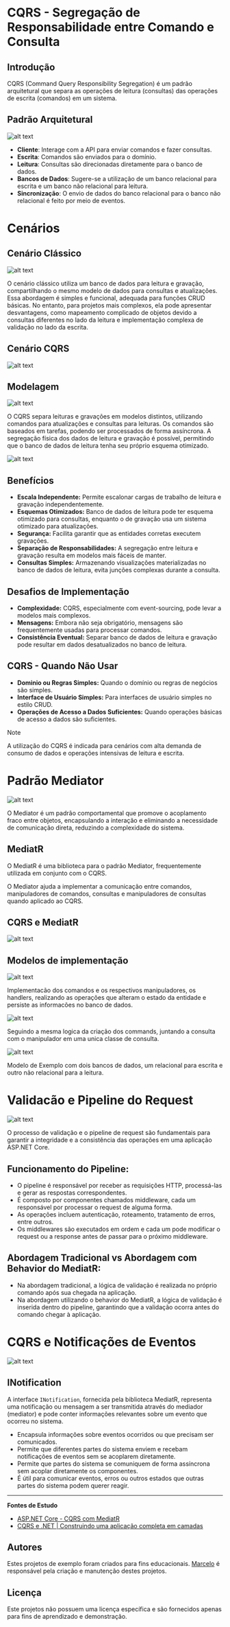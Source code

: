 # CQRS - Segregação de Responsabilidade entre Comando e Consulta

## Introdução
CQRS (Command Query Responsibility Segregation) é um padrão arquitetural que separa as operações de leitura (consultas) das operações de escrita (comandos) em um sistema.

## Padrão Arquitetural
![alt text](<Files/Modelagem da Arquitetura CQRS.png>)

- **Cliente**: Interage com a API para enviar comandos e fazer consultas.
- **Escrita**: Comandos são enviados para o domínio.
- **Leitura**: Consultas são direcionadas diretamente para o banco de dados.
- **Bancos de Dados**: Sugere-se a utilização de um banco relacional para escrita e um banco não relacional para leitura.
- **Sincronização**: O envio de dados do banco relacional para o banco não relacional é feito por meio de eventos.


# Cenários

## Cenário Clássico

![alt text](<Files/CQRS - Cenário classico.png>)

O cenário clássico utiliza um banco de dados para leitura e gravação, compartilhando o mesmo modelo de dados para consultas e atualizações. Essa abordagem é simples e funcional, adequada para funções CRUD básicas. No entanto, para projetos mais complexos, ela pode apresentar desvantagens, como mapeamento complicado de objetos devido a consultas diferentes no lado da leitura e implementação complexa de validação no lado da escrita.

## Cenário CQRS 

![alt text](<Files/Cenario CQRS.png>)

## Modelagem

![alt text](Files/Modelagem.1.png)

O CQRS separa leituras e gravações em modelos distintos, utilizando comandos para atualizações e consultas para leituras. Os comandos são baseados em tarefas, podendo ser processados de forma assíncrona. A segregação física dos dados de leitura e gravação é possível, permitindo que o banco de dados de leitura tenha seu próprio esquema otimizado.

![alt text](Files/Modelagem.2.png)

## Benefícios

- **Escala Independente:** Permite escalonar cargas de trabalho de leitura e gravação independentemente.
- **Esquemas Otimizados:** Banco de dados de leitura pode ter esquema otimizado para consultas, enquanto o de gravação usa um sistema otimizado para atualizações.
- **Segurança:** Facilita garantir que as entidades corretas executem gravações.
- **Separação de Responsabilidades:** A segregação entre leitura e gravação resulta em modelos mais fáceis de manter.
- **Consultas Simples:** Armazenando visualizações materializadas no banco de dados de leitura, evita junções complexas durante a consulta.

## Desafios de Implementação

- **Complexidade:** CQRS, especialmente com event-sourcing, pode levar a modelos mais complexos.
- **Mensagens:** Embora não seja obrigatório, mensagens são frequentemente usadas para processar comandos.
- **Consistência Eventual:** Separar banco de dados de leitura e gravação pode resultar em dados desatualizados no banco de leitura.

## CQRS - Quando Não Usar

- **Dominio ou Regras Simples:** Quando o domínio ou regras de negócios são simples.
- **Interface de Usuário Simples:** Para interfaces de usuário simples no estilo CRUD.
- **Operações de Acesso a Dados Suficientes:** Quando operações básicas de acesso a dados são suficientes.

> [!NOTE]
> A utilização do CQRS é indicada para cenários com alta demanda de consumo de dados e operações intensivas de leitura e escrita.


# Padrão Mediator

![alt text](<Files/Modelo Mediator.png>)

O Mediator é um padrão comportamental que promove o acoplamento fraco entre objetos, encapsulando a interação e eliminando a necessidade de comunicação direta, reduzindo a complexidade do sistema.

## MediatR

O MediatR é uma biblioteca para o padrão Mediator, frequentemente utilizada em conjunto com o CQRS.

O Mediator ajuda a implementar a comunicação entre comandos, manipuladores de comandos, consultas e manipuladores de consultas quando aplicado ao CQRS.

## CQRS e MediatR

![alt text](<Files/CQRS e MediatR.png>)

## Modelos de implementação

![alt text](<Files/Modelo de Implementação - Commands.png>)

Implementacão dos comandos e os respectivos manipuladores, os handlers, realizando as operações que alteram o estado da entidade e persiste as informacões no banco de dados.

![alt text](<Files/Modelo de Implementação - Query.png>)

Seguindo a mesma logica da criação dos commands, juntando a consulta com o manipulador em uma unica classe de consulta.

![alt text](<Files/Modelo de Implementação - Command & Query.png>)

Modelo de Exemplo com dois bancos de dados, um relacional para escrita e outro não relacional para a leitura.

# Validacão e Pipeline do Request

![alt text](<Files/Modelo de pipeline com validação.png>)

O processo de validação e o pipeline de request são fundamentais para garantir a integridade e a consistência das operações em uma aplicação ASP.NET Core.

## Funcionamento do Pipeline:

- O pipeline é responsável por receber as requisições HTTP, processá-las e gerar as respostas correspondentes.
- É composto por componentes chamados middleware, cada um responsável por processar o request de alguma forma.
- As operações incluem autenticação, roteamento, tratamento de erros, entre outros.
- Os middlewares são executados em ordem e cada um pode modificar o request ou a response antes de passar para o próximo middleware.

## Abordagem Tradicional vs Abordagem com Behavior do MediatR:

- Na abordagem tradicional, a lógica de validação é realizada no próprio comando após sua chegada na aplicação.
- Na abordagem utilizando o behavior do MediatR, a lógica de validação é inserida dentro do pipeline, garantindo que a validação ocorra antes do comando chegar à aplicação.

# CQRS e Notificações de Eventos

![alt text](<Files/Modelo de notificação com Mediator.png>)

## INotification

A interface `INotification`, fornecida pela biblioteca MediatR, representa uma notificação ou mensagem a ser transmitida através do mediador (mediator) e pode conter informações relevantes sobre um evento que ocorreu no sistema.

- Encapsula informações sobre eventos ocorridos ou que precisam ser comunicados.
- Permite que diferentes partes do sistema enviem e recebam notificações de eventos sem se acoplarem diretamente.
- Permite que partes do sistema se comuniquem de forma assíncrona sem acoplar diretamente os componentes.
- É útil para comunicar eventos, erros ou outros estados que outras partes do sistema podem querer reagir.

---------------------

**Fontes de Estudo**
- [ASP.NET Core - CQRS com MediatR](https://youtube.com/playlist?list=PLJ4k1IC8GhW0lLT4Hs2rD8veMJyLGbrJ3&feature=shared)
- [CQRS e .NET | Construindo uma aplicação completa em camadas](https://youtu.be/hlum-rdeWoM?feature=shared)

## Autores

Estes projetos de exemplo foram criados para fins educacionais. [Marcelo](https://github.com/Mmarcelinho) é responsável pela criação e manutenção destes projetos.

## Licença

Este projetos não possuem uma licença específica e são fornecidos apenas para fins de aprendizado e demonstração.
